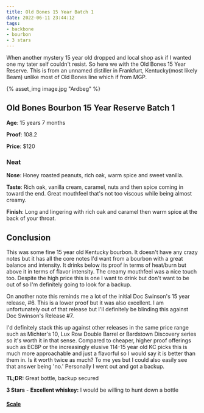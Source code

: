 ```yaml
---
title: Old Bones 15 Year Batch 1
date: 2022-06-11 23:44:12
tags:
- backbone
- bourbon
- 3 stars
---
```

When another mystery 15 year old dropped and local shop ask if I wanted one my tater self couldn't resist. So here we with the Old Bones 15 Year Reserve. This is from an unnamed distiller in Frankfurt, Kentucky(most likely Beam) unlike most of Old Bones line which if from MGP.

{% asset_img image.jpg "Ardbeg" %}

## Old Bones Bourbon 15 Year Reserve Batch 1

**Age**: 15 years 7 months

**Proof**: 108.2

**Price**: $120

### Neat
**Nose**: Honey roasted peanuts, rich oak, warm spice and sweet vanilla.

**Taste**: Rich oak, vanilla cream, caramel, nuts and then spice coming in toward the end. Great mouthfeel that's not too viscous while being almost creamy.

**Finish**: Long and lingering with rich oak and caramel then warm spice at the back of your throat.


## Conclusion

This was some fine 15 year old Kentucky bourbon. It doesn't have any crazy notes but it has all the core notes I'd want from a bourbon with a great balance and intensity. It drinks below its proof in terms of heat/burn but above it in terms of flavor intensity. The creamy mouthfeel was a nice touch too. Despite the high price this is one I want to drink but don't want to be out of so I'm definitely going to look for a backup. 

On another note this reminds me a lot of the initial Doc Swinson's 15 year release, #6. This is a lower proof but it was also excellent. I am unfortunately out of that release but I'll definitely be blinding this against Doc Swinson's Release #7.

I'd definitely stack this up against other releases in the same price range such as Michter's 10, Lux Row Double Barrel or Bardstown Discovery series so it's worth it in that sense. Compared to cheaper, higher proof offerings such as ECBP or the increasingly elusive 114-15 year old KC picks this is much more approachable and just a flavorful so I would say it is better than them in. Is it worth twice as much? To me yes but I could also easily see that answer being 'no.' Personally I went out and got a backup.


**TL;DR:** Great bottle, backup secured

**3 Stars** - **Excellent whiskey:** I would be willing to hunt down a bottle

#### [Scale](http://atxbourbon.com/Scale/)





